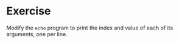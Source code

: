 # Exercise

Modify the `echo` program to print the index and value of each of its arguments, one per line.